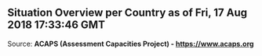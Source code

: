 ## Situation Overview per Country as of Fri, 17 Aug 2018 17:33:46 GMT

Source: **ACAPS (Assessment Capacities Project) - https://www.acaps.org**